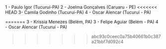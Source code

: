 1 - Paulo Igor (Tucuruí-PA)
2 - Joelma Gonçalves (Caruaru - PE)
<<<<<<< HEAD
3- Camila Godinho (Tucurui-PA)
4 - Oscar Alencar (Tucuruí - PA)


=======
3 - Krissia Menezes (Belém, PA)
3 - Felipe Aguiar (Belém - PA)
4 - Oscar Alencar (Tucuruí - PA)
>>>>>>> abc93c0ceec0a75b40661b0c387a21bbf7d092c4
